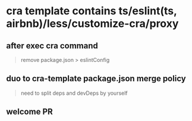 # cra template contains ts/eslint(ts, airbnb)/less/customize-cra/proxy

## after exec cra command
> remove package.json > eslintConfig

## duo to cra-template package.json merge policy
> need to split deps and devDeps by yourself

## welcome PR